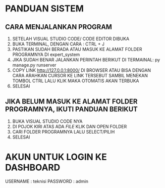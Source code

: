# PANDUAN SISTEM

## CARA MENJALANKAN PROGRAM
1. SETELAH VISUAL STUDIO CODE/ CODE EDITOR DIBUKA
2. BUKA TERMINAL, DENGAN CARA : CTRL + J
3. PASTIKAN SUDAH BERADA ATAU MASUK KE ALAMAT FOLDER PROGRAMNYA DI expert_system
4. JIKA SUDAH BENAR JALANKAN PERINTAH BERIKUT DI TERMAINAL: py manage.py runserver
5. COPY LINK http://127.0.0.1:8000/ DI BROWSER ATAU 
BISA DENGAN CARA ARAHKAN CURSOR KE LINK TERSEBUT SAMBIL MENEKAN TOMBOL CTRL LALU KLIK MAKA OTOMATIS AKAN TERBUKA
6. SELESAI

## JIKA BELUM MASUK KE ALAMAT FOLDER PROGRAMNYA, IKUTI PANDUAN BERIKUT
1. BUKA VISUAL STUDIO CODE NYA
2. DI POJOK KIRI ATAS ADA *FILE* KLIK DAN OPEN FOLDER
3. CARI FOLDER PROGRAMNYA LALU SELECT/PILIH
4. SELESAI

# AKUN UNTUK LOGIN KE DASHBOARD
USERNAME : teknisi
PASSWORD : admin
